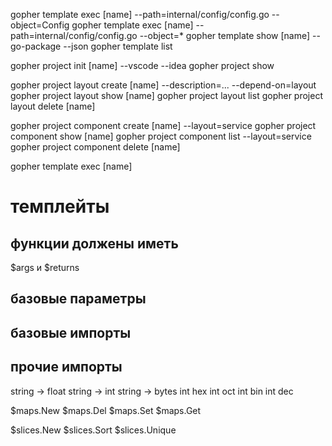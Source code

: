 gopher template exec [name] --path=internal/config/config.go --object=Config
gopher template exec [name] --path=internal/config/config.go --object=*
gopher template show [name] --go-package --json
gopher template list 

gopher project init [name] --vscode --idea
gopher project show

gopher project layout create [name] --description=... --depend-on=layout
gopher project layout show [name]
gopher project layout list 
gopher project layout delete [name]

gopher project component create [name] --layout=service
gopher project component show [name]
gopher project component list --layout=service
gopher project component delete [name]

gopher template exec [name] 

# темплейты
## функции должены иметь
$args и $returns

## базовые параметры
## базовые импорты
## прочие импорты

string -> float
string -> int
string -> bytes
int hex
int oct
int bin
int dec

$maps.New
$maps.Del
$maps.Set
$maps.Get

$slices.New
$slices.Sort
$slices.Unique
